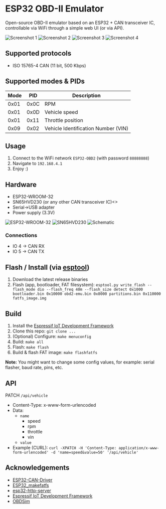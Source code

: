 # ESP32 OBD-II Emulator

Open-source OBD-II emulator based on an ESP32 + CAN transceiver IC, controllable via WiFi through a simple web UI (or via API).

![Screenshot 1](docs/ui.jpg) ![Screenshot 2](docs/rpm.jpg) ![Screenshot 3](docs/throttle.jpg) ![Screenshot 4](docs/info.jpg)

## Supported protocols
- ISO 15765-4 CAN (11 bit, 500 Kbps)

## Supported modes & PIDs
| Mode | PID  | Description                         |
|------|------|-------------------------------------|
| 0x01 | 0x0C | RPM                                 |
| 0x01 | 0x0D | Vehicle speed                       |
| 0x01 | 0x11 | Throttle position                   |
| 0x09 | 0x02 | Vehicle Identification Number (VIN) |

## Usage
1. Connect to the WiFi network `ESP32-OBD2` (with password `88888888`)
2. Navigate to `192.168.4.1`
3. Enjoy :)

## Hardware
- ESP32-WROOM-32
- SN65HVD230 (or any other CAN transceiver IC)<>
- Serial->USB adapter
- Power supply (3.3V)

![ESP32-WROOM-32](docs/esp32-wroom.jpg)
![SN65HVD230](docs/transceiver.jpg)
![Schematic](docs/schematic.jpg)

### Connections
- IO 4 -> CAN RX
- IO 5 -> CAN TX

## Flash / Install (via [esptool](https://github.com/espressif/esptool))
1. Download the latest release binaries
2. Flash (app, bootloader, FAT filesystem): `esptool.py write_flash --flash_mode dio --flash_freq 40m --flash_size detect 0x1000 bootloader.bin 0x10000 obd2-emu.bin 0x8000 partitions.bin 0x110000 fatfs_image.img`

## Build
1. Install the [Espressif IoT Development Framework](https://github.com/espressif/esp-idf)
2. Clone this repo: `git clone ...`
3. (Optional) Configure: `make menuconfig`
4. Build: `make all`
5. Flash: `make flash`
6. Build & flash FAT image: `make flashfatfs`

**Note:** You might want to change some config values, for example: serial flasher, baud rate, pins, etc.

## API

PATCH `/api/vehicle`
- Content-Type: x-www-form-urlencoded
- Data:
  - `name`
    - speed
    - rpm
    - throttle
    - vin
  - `value`
- Example (CURL): `curl -XPATCH -H 'Content-Type: application/x-www-form-urlencoded' -d 'name=speed&value=50' '/api/vehicle'`

## Acknowledgements

- [ESP32-CAN-Driver](https://github.com/ThomasBarth/ESP32-CAN-Driver)
- [ESP32_makefatfs](https://github.com/jkearins/ESP32_mkfatfs)
- [esp32-http-server](https://github.com/igrr/esp32-http-server)
- [Espressif IoT Development Framework](https://github.com/espressif/esp-idf)
- [OBDSim](https://icculus.org/obdgpslogger/obdsim.html)